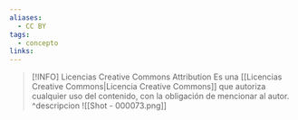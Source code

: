 ```yaml
---
aliases:
  - CC BY
tags:
  - concepto
links:
---
```

>[!INFO] Licencias Creative Commons Attribution
>Es una [[Licencias Creative Commons|Licencia Creative Commons]] que autoriza cualquier uso del contenido, con la obligación de mencionar al autor.
^descripcion
![[Shot - 000073.png]]
